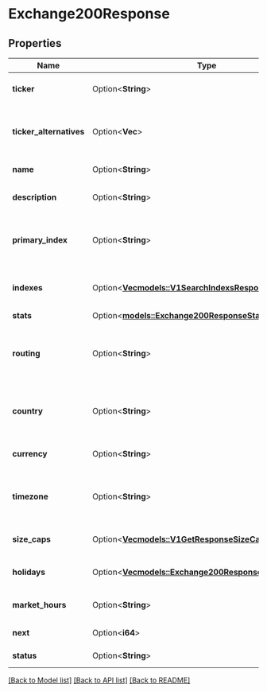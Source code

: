 # Exchange200Response

## Properties

Name | Type | Description | Notes
------------ | ------------- | ------------- | -------------
**ticker** | Option<**String**> | Ticker is the unique identifier for the exchange. | [optional]
**ticker_alternatives** | Option<**Vec<String>**> | TickerAlternatives is a list of alternative identifiers for the exchange. | [optional]
**name** | Option<**String**> | Name is the name of the exchange. | [optional]
**description** | Option<**String**> | Description is the description of the exchange. | [optional]
**primary_index** | Option<**String**> | PrimaryIndex is the primary index of the exchange. It is the main index of the exchange. | [optional]
**indexes** | Option<[**Vec<models::V1SearchIndexsResponseResult>**](v1SearchIndexsResponseResult.md)> | Indexes is a list of indexes that are part of the exchange. | [optional]
**stats** | Option<[**models::Exchange200ResponseStats**](Exchange_200_response_stats.md)> |  | [optional]
**routing** | Option<**String**> | Routing is the routing code for the exchange. It is the code used to route orders to the exchange. | [optional]
**country** | Option<**String**> | Country is the country where the exchange is located. ISO 3166-1 alpha-2 code. | [optional]
**currency** | Option<**String**> | Currency is the currency used by the exchange. | [optional]
**timezone** | Option<**String**> | Timezone is the timezone where the exchange is located. Ex: America/New_York. | [optional]
**size_caps** | Option<[**Vec<models::V1GetResponseSizeCap>**](v1GetResponseSizeCap.md)> | SizeCaps is a list of size caps for the exchange. | [optional]
**holidays** | Option<[**Vec<models::Exchange200ResponseHolidaysInner>**](Exchange_200_response_holidays_inner.md)> | Holidays is a list of holidays for the exchange. | [optional]
**market_hours** | Option<**String**> | MarketHours is the trading hours of the exchange. | [optional]
**next** | Option<**i64**> | Next close/open in seconds | [optional]
**status** | Option<**String**> | Status is the status of the exchange. | [optional]

[[Back to Model list]](../README.md#documentation-for-models) [[Back to API list]](../README.md#documentation-for-api-endpoints) [[Back to README]](../README.md)


